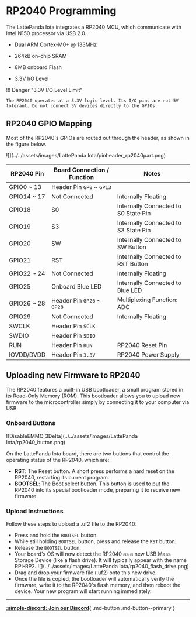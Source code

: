 # RP2040 Programming

The LattePanda Iota integrates a RP2040 MCU, which communicate with Intel N150 processor via USB 2.0. 

- Dual ARM Cortex-M0+ @ 133MHz

- 264kB on-chip SRAM
- 8MB onboard Flash
- 3.3V I/O Level

!!! Danger "3.3V I/O Level Limit"

    The RP2040 operates at a 3.3V logic level. Its I/O pins are not 5V tolerant. Do not connect 5V devices directly to the GPIOs.


## RP2040 GPIO Mapping

Most of the RP2040's GPIOs are routed out through the header, as shown in the figure below.

![](../../assets/images/LattePanda Iota/pinheader_rp2040part.png)


| RP2040 Pin | Board Connection / Function | Notes |
| ------------- | ----------------- | ----------------- |
| GPIO0 ~ 13 | Header Pin `GP0` ~ `GP13` |  |
| GPIO14 ~ 17 | Not Connected | Internally Floating |
| GPIO18 | S0 | Internally Connected to S0 State Pin |
| GPIO19 | S3 | Internally Connected to S3 State Pin |
| GPIO20 | SW | Internally Connected to SW Button |
| GPIO21 | RST | Internally Connected to RST Button |
| GPIO22 ~ 24 | Not Connected | Internally Floating |
| GPIO25 | Onboard Blue LED | Internally Connected to Blue LED |
| GPIO26 ~ 28 | Header Pin `GP26` ~ `GP28` | Multiplexing Function: ADC |
| GPIO29 | Not Connected | Internally Floating |
| SWCLK | Header Pin `SCLK` |  |
| SWDIO | Header Pin `SDIO` |  |
| RUN | Header Pin `RUN` | RP2040 Reset Pin |
| IOVDD/DVDD | Header Pin `3.3V` | RP2040 Power Supply |



## Uploading new Firmware to RP2040

The RP2040 features a built-in USB bootloader, a small program stored in its Read-Only Memory (ROM). This bootloader allows you to upload new firmware to the microcontroller simply by connecting it to your computer via USB.

### Onboard Buttons

![DisableEMMC_3Delta](../../assets/images/LattePanda Iota/rp2040_button.png)

On the LattePanda Iota board, there are two buttons that control the operating status of the RP2040, which are:

- **RST**: The Reset button. A short press performs a hard reset on the RP2040, restarting its current program.
- **BOOTSEL**:  The Boot select button. This button is used to put the RP2040 into its special bootloader mode, preparing it to receive new firmware.

### Upload Instructions

Follow these steps to upload a .uf2 file to the RP2040:

- Press and hold the `BOOTSEL` button.
- While still holding `BOOTSEL` button, press and release the `RST` button.
- Release the `BOOTSEL` button.
- Your board's OS will now detect the RP2040 as a new USB Mass Storage Device (like a flash drive). It will typically appear with the name RPI-RP2.
   ![](../../assets/images/LattePanda Iota/rp2040_flash_drive.png)
- Drag and drop your firmware file (.uf2) onto this new drive.
- Once the file is copied, the bootloader will automatically verify the firmware, write it to the RP2040's flash memory, and then reboot the device. Your new program will start running immediately.

---

[**:simple-discord: Join our Discord**](https://discord.gg/k6YPYQgmHt){ .md-button .md-button--primary }